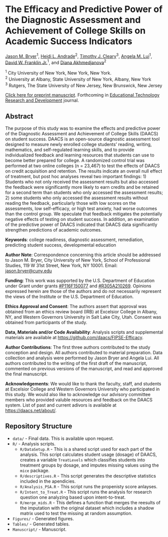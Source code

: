 
# The Efficacy and Predictive Power of the Diagnostic Assessment and Achievement of College Skills on Academic Success Indicators

[Jason M. Bryer](mailto:jason.bryer@cuny.edu)<sup>1</sup>, [Heidi L.
Andrade](mailto:handrade@albany.edu)<sup>2</sup>, [Timothy J.
Cleary](mailto:timothy.cleary@rutgers.edu)<sup>3</sup>, [Angela M.
Lui](mailto:angela.lui@cuny.edu)<sup>1</sup>, [David W. Franklin
Jr.](mailto:david.franklin@cuny.edu)<sup>1</sup>, and [Diana
Akhmedjanova](mailto:diakhmedjanova@gmail.com)<sup>2</sup>

<sup>1</sup> City University of New York, New York, New York.  
<sup>2</sup> University at Albany, State University of New York, Albany,
New York  
<sup>3</sup> Rutgers, The State University of New Jersey, New Brunswick,
New Jersey

[Click here for preprint manuscript](manuscript/DAACS-Efficacy.pdf).
Forthcoming in [Educational Technology Research and
Development](https://link.springer.com/journal/11423) journal.

## Abstract

The purpose of this study was to examine the effects and predictive
power of the Diagnostic Assessment and Achievement of College Skills
(DAACS) on student success. DAACS is an open-source diagnostic
assessment tool designed to measure newly enrolled college students’
reading, writing, mathematics, and self-regulated learning skills, and
to provide individualized feedback and learning resources that students
can use to become better prepared for college. A randomized control
trial was performed at two online colleges (n = 23,467) to test the
effects of DAACS on credit acquisition and retention. The results
indicate an overall null effect of treatment, but post hoc analyses
reveal two important findings: 1) Students who not only received the
assessment results but also accessed the feedback were significantly
more likely to earn credits and be retained for a second term than
students who only accessed the assessment results; 2) some students who
only accessed the assessment results without reading the feedback,
particularly those with low scores on the assessments, low
self-efficacy, or high test anxiety, had worse outcomes than the control
group. We speculate that feedback mitigates the potentially negative
effects of testing on student success. In addition, an examination of
the predictive power of DAACS indicated that DAACS data significantly
strengthen predictions of academic outcomes.

**Keywords**: college readiness, diagnostic assessment, remediation,
predicting student success, developmental education

**Author Note**: Correspondence concerning this article should be
addressed to Jason M. Bryer, City University of New York, School of
Professional Studies, 119 W 31st Street, New York, NY 10001. Email:
<jason.bryer@cuny.edu>

**Funding**: This work was supported by the U.S. Department of Education
under Grant under grants
[\#P116F150077](https://www2.ed.gov/programs/fitw/awards.html) and
[\#R305A210269](https://ies.ed.gov/funding/grantsearch/details.asp?ID=4549).
Opinions expressed herein are those of the authors and do not
necessarily represent the views of the Institute or the U.S. Department
of Education.

**Ethics Approval and Consent**: The authors assert that approval was
obtained from an ethics review board (IRB) at Excelsior College in
Albany, NY, and Western Governors University in Salt Lake City, Utah.
Consent was obtained from participants of the study.

**Data, Materials and/or Code Availability**: Analysis scripts and
supplemental materials are available at
<https://github.com/daacs/FIPSE-Efficacy>.

**Author Contributions**: The first three authors contributed to the
study conception and design. All authors contributed to material
preparation. Data collection and analysis were performed by Jason Bryer
and Angela Lui. All authors contributed to the writing of the first
draft of the manuscript, commented on previous versions of the
manuscript, and read and approved the final manuscript.

**Acknowledgements**: We would like to thank the faculty, staff, and
students at Excelsior College and Western Governors University who
participated in this study. We would also like to acknowledge our
advisory committee members who provided valuble resources and feedback
on the DAACS system. List of past and current adivors is available at
<https://daacs.net/about/>.

## Repository Structure

- `data/` - Final data. This is available upon request.
- `R/` - Analysis scripts.
  - `R/DataSetup.R` - This is a shared script used for each part of the
    analysis. This script calculates student usage (dosage) of DAACS,
    creates a variable `TreatLevels` which classifies students into
    treatment groups by dosage, and imputes missing values using the
    `mice` package.
  - `R/descriptives.R` - This script generates the descriptive
    statistics included in the apendicies.
  - `R/Analysis_PSA.R` - This script runs the propenisty score anlayses.
  - `R/Intent_to_Treat.R` - This script runs the analysis for research
    question one analyzing based upon intent-to-treat.
  - `R/merge_mids.R` - This defines a function that merges the reesults
    of the imputation with the original dataset which includes a shadow
    matrix used to test the missing at random assumption.
- `Figures/` - Generated figures.
- `Tables/` - Generated tables.
- `Manuscript/` - Manuscript.
